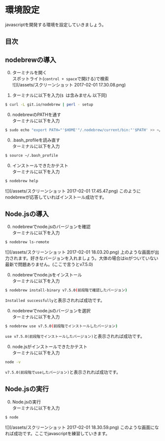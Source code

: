 # 環境設定
javascriptを開発する環境を設定していきましょう。

## 目次
<!-- toc -->

## nodebrewの導入
0. ターミナルを開く  
スポットライト(`control + space`で開ける)で検索<br />
![](/assets/スクリーンショット 2017-02-01 17.30.08.png)

0. ターミナルに以下を入力(`$ `は含みません 以下同)<br />
```bash
$ curl -L git.io/nodebrew | perl - setup
```

0. nodebrewのPATHを通す<br />
ターミナルに以下を入力
```bash
$ sudo echo "export PATH="'$HOME'"/.nodebrew/current/bin:"'$PATH' >> ~/.bash_profile
```

0. .bash_profileを読み直す<br />
ターミナルに以下を入力
```bash
$ source ~/.bash_profile
```

0. インストールできたかテスト<br />
ターミナルに以下を入力
```bash
$ nodebrew help
```
![](/assets/スクリーンショット 2017-02-01 17.45.47.png)
このようにnodebrewが応答していればインストール成功です。

## Node.jsの導入
0. nodebrewでnode.jsのバージョンを確認<br />
ターミナルに以下を入力
```bash
$ nodebrew ls-remote
```
![](/assets/スクリーンショット 2017-02-01 18.03.20.png)
上のような画面が出力されます。好きなバージョンを入れましょう。大体の場合はioがついていない最新で問題ありません。(ここで言うとv7.5.0)

0. nodebrewでnode.jsをインストール<br />
ターミナルに以下を入力
```bash
$ nodebrew install-binary v7.5.0(前段階で確認したバージョン)
```
`Installed successfully`と表示されれば成功です。

0. nodebrewでnode.jsのバージョンを選択<br />
ターミナルに以下を入力
```bash
$ nodebrew use v7.5.0(前段階でインストールしたバージョン)
```
`use v7.5.0(前段階でインストールしたバージョン)`と表示されれば成功です。

0. node.jsがインストールできたかテスト<br />
ターミナルに以下を入力
```bash
node -v
```
`v7.5.0(前段階でuseしたバージョン)`と表示されれば成功です。

## Node.jsの実行
0. Node.jsの実行<br />
ターミナルに以下を入力
```bash
$ node
```
![](/assets/スクリーンショット 2017-02-01 18.30.59.png)
このような画面になれば成功です。ここでjavascriptを練習していきます。
